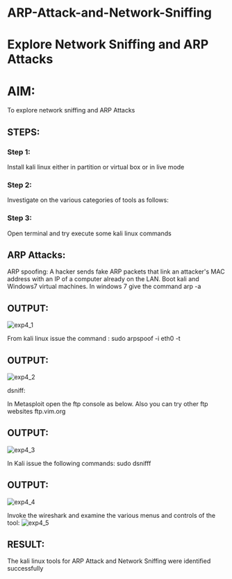 # ARP-Attack-and-Network-Sniffing
# Explore Network Sniffing and ARP Attacks

# AIM:

To explore network sniffing and ARP Attacks

## STEPS:

### Step 1:

Install kali linux either in partition or virtual box or in live mode

### Step 2:

Investigate on the various categories of tools as follows:


### Step 3:
Open terminal and try execute some kali linux commands

## ARP Attacks:  
ARP spoofing: A hacker sends fake ARP packets that link an attacker's MAC address with an IP of a computer already on the LAN. 
Boot kali and Windows7 virtual machines.
In windows 7 give the command arp -a
## OUTPUT:
![exp4_1](https://github.com/user-attachments/assets/cf43df2d-4ec6-440d-becc-47a3e924306f)


From kali linux issue the command :
sudo arpspoof -i eth0 -t <target system> <gateway>
## OUTPUT:
![exp4_2](https://github.com/user-attachments/assets/0ed948ef-4a2f-42fa-bb8a-d363291815b2)


 dsniff:

In Metasploit open the ftp console as below. Also you can try other ftp websites ftp.vim.org
## OUTPUT:
![exp4_3](https://github.com/user-attachments/assets/4d6c4fce-3682-4753-93bc-e84be9015365)




In Kali issue the following commands:
sudo dsnifff
## OUTPUT:
![exp4_4](https://github.com/user-attachments/assets/8a60ee3e-8de6-437f-b6df-2ec338dbf7c7)



Invoke the wireshark and examine the various menus  and controls of the tool:
![exp4_5](https://github.com/user-attachments/assets/0429591a-00bd-41b3-9a40-39031468a612)


## RESULT:
The kali linux tools for ARP Attack and Network Sniffing were identified successfully
